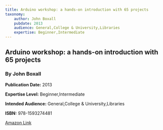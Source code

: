 ```yaml
---
title: Arduino workshop: a hands-on introduction with 65 projects
taxonomy:
	author: John Boxall
	pubdate: 2013
	audience: General,College & University,Libraries
	expertise: Beginner,Intermediate
---
```

## Arduino workshop: a hands-on introduction with 65 projects
### By John Boxall

**Publication Date:** 2013

**Expertise Level:** Beginner,Intermediate

**Intended Audience:** General,College & University,Libraries

**ISBN:** 978-1593274481

[Amazon Link](https://www.amazon.com/Arduino-Workshop-Hands-Introduction-Projects/dp/1593274483/ref=sr_1_1?ie=UTF8&qid=1541631535&sr=8-1&keywords=arduino+workshop)